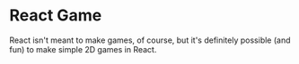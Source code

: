 # React Game

React isn't meant to make games, of course, but it's definitely possible (and fun) to make simple 2D games in React.

